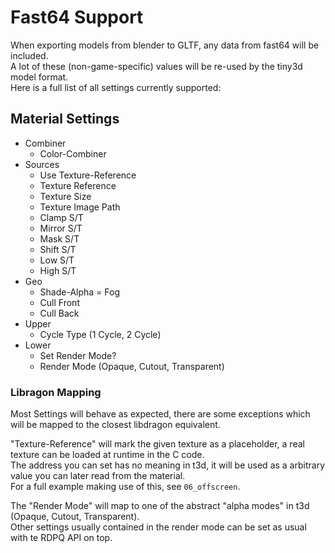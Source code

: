 # Fast64 Support

When exporting models from blender to GLTF, any data from fast64 will be included.<br>
A lot of these (non-game-specific) values will be re-used by the tiny3d model format.<br>
Here is a full list of all settings currently supported:

## Material Settings

- Combiner
  - Color-Combiner
- Sources
  - Use Texture-Reference
  - Texture Reference
  - Texture Size 
  - Texture Image Path
  - Clamp S/T
  - Mirror S/T   
  - Mask S/T
  - Shift S/T
  - Low S/T
  - High S/T   
- Geo
  - Shade-Alpha = Fog
  - Cull Front
  - Cull Back
- Upper
  - Cycle Type (1 Cycle, 2 Cycle)
- Lower
  - Set Render Mode? 
  - Render Mode (Opaque, Cutout, Transparent)

### Libragon Mapping
Most Settings will behave as expected, there are some exceptions which will be mapped to the closest libdragon equivalent.<br>

"Texture-Reference" will mark the given texture as a placeholder, a real texture can be loaded at runtime in the C code.<br>
The address you can set has no meaning in t3d, it will be used as a arbitrary value you can later read from the material.<br>
For a full example making use of this, see `06_offscreen`.

The "Render Mode" will map to one of the abstract "alpha modes" in t3d (Opaque, Cutout, Transparent).<br>
Other settings usually contained in the render mode can be set as usual with te RDPQ API on top.
